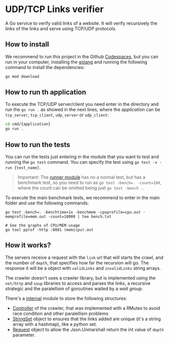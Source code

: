 # UDP/TCP Links verifier
A Go service to verify valid links of a website. It will verify recursively the links of the links and serve using TCP/UDP protocols.

## How to install
We recommend to run this project in the Github [Codespaces](https://github.com/features/codespaces), but you can run in your computer, installing the [golang](https://go.dev/doc/install) and running the following command to install the dependencies:
```bash
go mod download
```

## How to run th application
To execute the TCP/UDP server/client you need enter in the directory and run the `go run .` as showed in the next lines, where the _application_ can be `tcp_server`, `tcp_client`, `udp_server` or `udp_client`:
```bash
cd cmd/{application}
go run .
```

## How to run the tests
You can run the tests just entering in the module that you want to test and running the `go test` command. You can specify the test using `go test -v -run {test_name}`.

> Important: The [runner module](./pkg/runner/) has no a normal test, but has a benchmark test, so you need to run as `go test -bench=. -count=100`, where the count can be omitted being just `go test -bench .`.

To execute the main benchmark tests, we recommend to enter in the main folder and use the following commands:
```
go test -bench=. -benchtime=1x -benchmem -cpuprofile=cpu.out -memprofile=mem.out -count=10000 | tee bench.txt

# See the graphs of CPU/MEM usage
go tool pprof -http :8081 (mem|cpu).out
```

## How it works?
The servers receive a request with the `link` url that will starts the crawl, and the number of `depth`, that specifies how far the recursion will go. The response it will be a object with `validLinks` and `invalidLinks` string arrays.

The crawler doesn't uses a crawler library, but is implemented using the `net/http` and `soup` libraries to access and parses the links, a recursive strategic and the paralellism of goroutines waited by a _wait group_.

There's a [internal](./internal/utils/) module to store the following structures:
- [Controller](./internal/utils/control.go) of the crawler, that was implemented with a RMutex to avoid race condition and other paralellism problems
- [StringSet](./internal/utils/stringset.go) object to ensures that the links added are unique (it's a string array with a hashmap), like a python set.
- [Request](./internal/utils/request.go) object to allow the Json.Unmarshall return the int value of `depth` parameter.